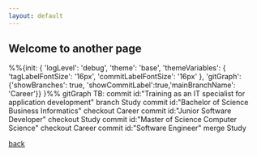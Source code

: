 ```yaml
---
layout: default
---
```


## Welcome to another page

<div class="mermaid">
%%{init: { 'logLevel': 'debug', 'theme': 'base', 'themeVariables': {
              'tagLabelFontSize': '16px',
              'commitLabelFontSize': '16px'
       }, 'gitGraph': {'showBranches': true, 'showCommitLabel':true,'mainBranchName': 'Career'}} }%%
      gitGraph TB:
        commit id:"Training as an IT specialist for application development"
        branch Study
        commit id:"Bachelor of Science Business Informatics"
        checkout Career
        commit id:"Junior Software Developer"
        checkout Study
        commit id:"Master of Science Computer Science"
        checkout Career
        commit id:"Software Engineer"
        merge Study
        

</div>

[back](./)
